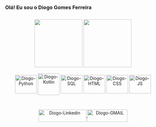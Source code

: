 ### Olá! Eu sou o Diogo Gomes Ferreira
##

<div align="center">
   <img height="155em" src="https://github-readme-stats.vercel.app/api?username=Diogo-10&show_icons=true&theme=tokyonight&include_all_commits=true&count_private=true" />
   <img height="155em" src="https://github-readme-stats.vercel.app/api/top-langs/?username=Diogo-10&layout=compact&langs_count=16&theme=tokyonight" />
</div>

<div align="center" style="display: inline_block"><br>
<img align="center" alt="Diogo-Python" height="60" width="70" src="https://cdn.jsdelivr.net/gh/devicons/devicon@latest/icons/python/python-original.svg" />
<img align="center" alt="Diogo-Kotlin" height="70" width="70" src="https://cdn.jsdelivr.net/gh/devicons/devicon@latest/icons/kotlin/kotlin-original.svg" />
<img align="center" alt="Diogo-SQL" height="60" width="70" src="https://cdn.jsdelivr.net/gh/devicons/devicon@latest/icons/azuresqldatabase/azuresqldatabase-original.svg" />
<img align="center" alt="Diogo-HTML" height="60" width="70" src="https://cdn.jsdelivr.net/gh/devicons/devicon@latest/icons/html5/html5-original.svg" />
<img align="center" alt="Diogo-CSS" height="60" width="70" src="https://cdn.jsdelivr.net/gh/devicons/devicon@latest/icons/css3/css3-original.svg" />
<img align="center" alt="Diogo-JS" height="60" width="70" src="https://cdn.jsdelivr.net/gh/devicons/devicon@latest/icons/javascript/javascript-plain.svg" />      
</div>    

##

<div style="display: inline_block" align="center"><br>
  <a href="https://www.linkedin.com/in/diogogomesferreira/" target="_blank">
    <img align="center" alt="Diogo-Linkedin" height="40" width="155" src="https://img.shields.io/badge/-Linkedin-rgba(43, 43, 43, 1)?style=for-the-badge&logo=linkedin&logoColor=rgba(167, 104, 232, 1)" target="_blank">
  </a>
    
  <a href="mailto:diogogf@hotmail.com">
    <img align="center" alt="Diogo-GMAIL" height="40" width="130" src="https://img.shields.io/badge/-Gmail-rgba(43, 43, 43, 1)?style=for-the-badge&logo=gmail&logoColor=rgba(167, 104, 232, 1)" target="_blank">
  </a>
</div>
